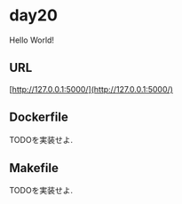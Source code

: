 day20
=========

Hello World!

URL
----

[http://127.0.0.1:5000/](http://127.0.0.1:5000/)

Dockerfile
----------

TODOを実装せよ.

Makefile
--------

TODOを実装せよ.
